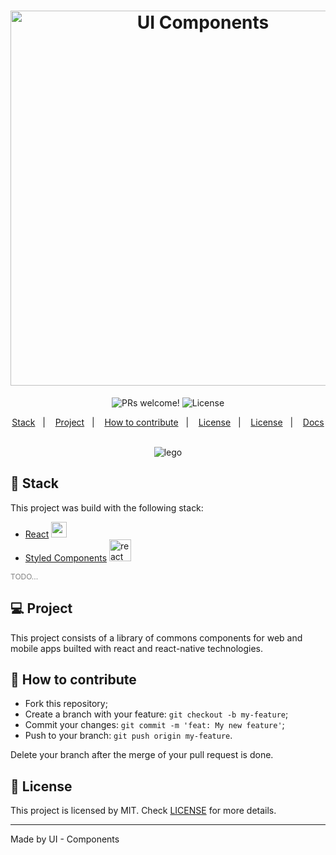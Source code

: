 <h1 align="center">
    <img alt="UI Components" src="src/assets/ui-components.png" width="600px" />
</h1>

<p align="center">
  <img alt="PRs welcome!" src="https://img.shields.io/badge/PRs-welcome-dc3c3c.svg">
  <img alt="License" src="https://img.shields.io/badge/License-MIT-dc3c3c.svg">
</p>

<p align="center">
  <a href="#rocket-stack">Stack</a>&nbsp;&nbsp;&nbsp;|&nbsp;&nbsp;&nbsp;
  <a href="#-project">Project</a>&nbsp;&nbsp;&nbsp;|&nbsp;&nbsp;&nbsp;
  <a href="#-how-to-contribute">How to contribute</a>&nbsp;&nbsp;&nbsp;|&nbsp;&nbsp;&nbsp;
  <a href="#memo-license">License</a>&nbsp;&nbsp;&nbsp;|&nbsp;&nbsp;&nbsp;
  <a href="#memo-license">License</a>&nbsp;&nbsp;&nbsp;|&nbsp;&nbsp;&nbsp;
  <a href="docs/index.md">Docs</a>
</p>

<br>

<div align="center">
  <img src="src/assets/lego.jpg" alt="lego" />
</div>

## :rocket: Stack

This project was build with the following stack:

- [React](https://reactjs.org) <img alt="react" src="src/assets/react-logo.svg" width="25px" />
- [Styled Components](https://styled-components.com/) <img alt="react" src="src/assets/styled-components.png" width="35px" />

<p style="color: grey; font-size: 12px">TODO...</p>

## 💻 Project

This project consists of a library of commons components for web and mobile apps
builted with react and react-native technologies.

## 🤔 How to contribute

- Fork this repository;
- Create a branch with your feature: `git checkout -b my-feature`;
- Commit your changes: `git commit -m 'feat: My new feature'`;
- Push to your branch: `git push origin my-feature`.

Delete your branch after the merge of your pull request is done.

## :memo: License

This project is licensed by MIT. Check [LICENSE](LICENSE.md) for more details.

---

Made by UI - Components
